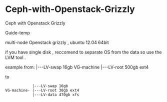 Ceph-with-Openstack-Grizzly
===========================

Ceph with Openstack Grizzly





Guide-temp

multi-node Openstack grizzly , ubuntu 12.04 64bit

if you have single disk , reccomend to separate OS from the data so use the LVM tool .
 
example from:
|---LV-swap 16gb
VG-machine |---LV-root 500gb ext4
        
to 

                |---LV-swap 16gb 
    VG-machine- |---LV-root 30gb ext4
                |---LV-data 470gb xfs

